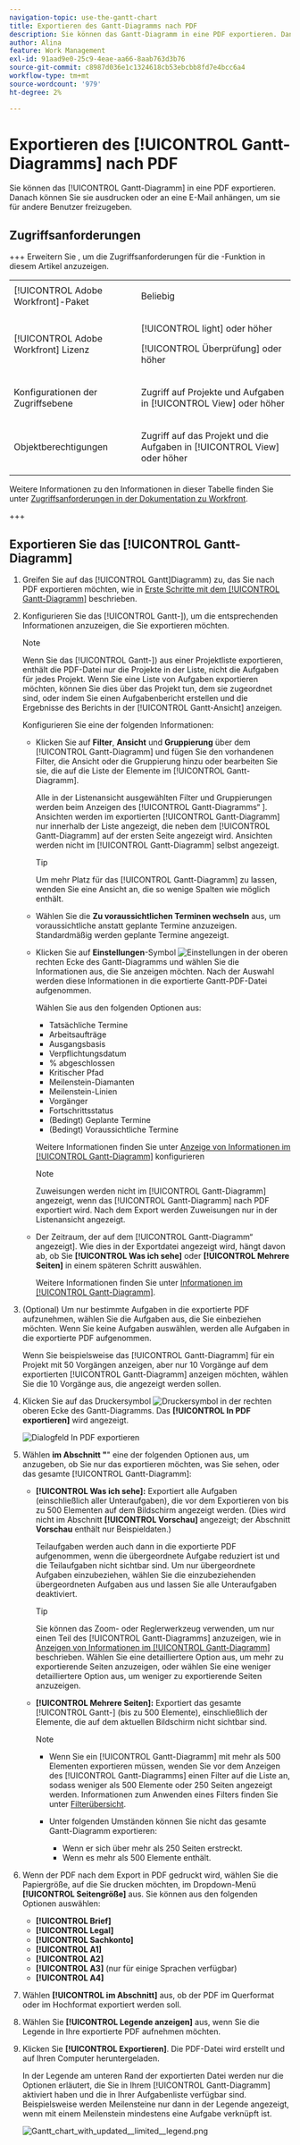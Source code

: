 ```yaml
---
navigation-topic: use-the-gantt-chart
title: Exportieren des Gantt-Diagramms nach PDF
description: Sie können das Gantt-Diagramm in eine PDF exportieren. Danach können Sie sie ausdrucken oder an eine E-Mail anhängen, um sie für andere Benutzer freizugeben.
author: Alina
feature: Work Management
exl-id: 91aad9e0-25c9-4eae-aa66-8aab763d3b76
source-git-commit: c8987d036e1c1324618cb53ebcbb8fd7e4bcc6a4
workflow-type: tm+mt
source-wordcount: '979'
ht-degree: 2%

---
```


# Exportieren des [!UICONTROL Gantt-Diagramms] nach PDF

<!--Audited: 08/2025-->

Sie können das [!UICONTROL Gantt-Diagramm] in eine PDF exportieren. Danach können Sie sie ausdrucken oder an eine E-Mail anhängen, um sie für andere Benutzer freizugeben.

## Zugriffsanforderungen

+++ Erweitern Sie , um die Zugriffsanforderungen für die -Funktion in diesem Artikel anzuzeigen. 

<table style="table-layout:auto"> 
 <col> 
 <col> 
 <tbody> 
  <tr> 
   <td role="rowheader">[!UICONTROL Adobe Workfront]-Paket</td> 
   <td> <p>Beliebig</p> </td> 
  </tr> 
  <tr> 
   <td role="rowheader">[!UICONTROL Adobe Workfront] Lizenz</td> 
   <td> <p>[!UICONTROL light] oder höher</p>
   <p>[!UICONTROL Überprüfung] oder höher</p> </td> 
  </tr> 
  <tr> 
   <td role="rowheader">Konfigurationen der Zugriffsebene</td> 
   <td> <p>Zugriff auf Projekte und Aufgaben in [!UICONTROL View] oder höher</p> </td> 
  </tr> 
  <tr> 
   <td role="rowheader">Objektberechtigungen</td> 
   <td> <p>Zugriff auf das Projekt und die Aufgaben in [!UICONTROL View] oder höher</p> </td> 
  </tr> 
 </tbody> 
</table>

Weitere Informationen zu den Informationen in dieser Tabelle finden Sie unter [Zugriffsanforderungen in der Dokumentation zu Workfront](/help/quicksilver/administration-and-setup/add-users/access-levels-and-object-permissions/access-level-requirements-in-documentation.md).

+++

<!--Old:

<table style="table-layout:auto"> 
 <col> 
 <col> 
 <tbody> 
  <tr> 
   <td role="rowheader">[!UICONTROL Adobe Workfront] plan</td> 
   <td> <p>Any </p> </td> 
  </tr> 
  <tr> 
   <td role="rowheader">[!UICONTROL Adobe Workfront] license</td> 
   <td> <p>New:[!UICONTROL Light] or higher</p>
   <p>Current:[!UICONTROL Review] or higher</p> </td> 
  </tr> 
  <tr> 
   <td role="rowheader">Access level configurations</td> 
   <td> <p>[!UICONTROL View] or higher access to Projects and Tasks</p> </td> 
  </tr> 
  <tr> 
   <td role="rowheader">Object permissions</td> 
   <td> <p>[!UICONTROL View] or higher access to the project</p> </td> 
  </tr> 
 </tbody> 
</table>

-->

## Exportieren Sie das [!UICONTROL Gantt-Diagramm]

1. Greifen Sie auf das [!UICONTROL Gantt]Diagramm) zu, das Sie nach PDF exportieren möchten, wie in [Erste Schritte mit dem [!UICONTROL Gantt-Diagramm]](../../../manage-work/gantt-chart/use-the-gantt-chart/get-started-with-gantt.md) beschrieben.
1. Konfigurieren Sie das [!UICONTROL Gantt-]), um die entsprechenden Informationen anzuzeigen, die Sie exportieren möchten.

   >[!NOTE]
   >
   >Wenn Sie das [!UICONTROL Gantt-]) aus einer Projektliste exportieren, enthält die PDF-Datei nur die Projekte in der Liste, nicht die Aufgaben für jedes Projekt. Wenn Sie eine Liste von Aufgaben exportieren möchten, können Sie dies über das Projekt tun, dem sie zugeordnet sind, oder indem Sie einen Aufgabenbericht erstellen und die Ergebnisse des Berichts in der [!UICONTROL Gantt-Ansicht] anzeigen.

   Konfigurieren Sie eine der folgenden Informationen:

   * Klicken Sie auf **Filter**, **Ansicht** und **Gruppierung** über dem [!UICONTROL Gantt-Diagramm] und fügen Sie den vorhandenen Filter, die Ansicht oder die Gruppierung hinzu oder bearbeiten Sie sie, die auf die Liste der Elemente im [!UICONTROL Gantt-Diagramm].

     Alle in der Listenansicht ausgewählten Filter und Gruppierungen werden beim Anzeigen des [!UICONTROL Gantt-Diagramms“ &#x200B;]. Ansichten werden im exportierten [!UICONTROL Gantt-Diagramm] nur innerhalb der Liste angezeigt, die neben dem [!UICONTROL Gantt-Diagramm] auf der ersten Seite angezeigt wird. Ansichten werden nicht im [!UICONTROL Gantt-Diagramm] selbst angezeigt.

     >[!TIP]
     >
     >Um mehr Platz für das [!UICONTROL Gantt-Diagramm] zu lassen, wenden Sie eine Ansicht an, die so wenige Spalten wie möglich enthält.

   * Wählen Sie die **Zu voraussichtlichen Terminen wechseln** aus, um voraussichtliche anstatt geplante Termine anzuzeigen. Standardmäßig werden geplante Termine angezeigt.

   * Klicken Sie auf **Einstellungen**-Symbol ![Einstellungen](assets/settings-icon.png) in der oberen rechten Ecke des Gantt-Diagramms und wählen Sie die Informationen aus, die Sie anzeigen möchten. Nach der Auswahl werden diese Informationen in die exportierte Gantt-PDF-Datei aufgenommen.

     Wählen Sie aus den folgenden Optionen aus:

      * Tatsächliche Termine
      * Arbeitsaufträge
      * Ausgangsbasis
      * Verpflichtungsdatum
      * % abgeschlossen
      * Kritischer Pfad
      * Meilenstein-Diamanten
      * Meilenstein-Linien
      * Vorgänger
      * Fortschrittsstatus
      * (Bedingt) Geplante Termine
      * (Bedingt) Voraussichtliche Termine

     Weitere Informationen finden Sie unter   [Anzeige von Informationen im [!UICONTROL Gantt-Diagramm]](../../../manage-work/gantt-chart/use-the-gantt-chart/configure-info-on-gantt-chart.md) konfigurieren

     >[!NOTE]
     >
     > Zuweisungen werden nicht im [!UICONTROL Gantt-Diagramm] angezeigt, wenn das [!UICONTROL Gantt-Diagramm] nach PDF exportiert wird. Nach dem Export werden Zuweisungen nur in der Listenansicht angezeigt.

   * Der Zeitraum, der auf dem [!UICONTROL Gantt-Diagramm“ angezeigt &#x200B;]. Wie dies in der Exportdatei angezeigt wird, hängt davon ab, ob Sie **[!UICONTROL Was ich sehe]** oder **[!UICONTROL Mehrere Seiten]** in einem späteren Schritt auswählen.

     Weitere Informationen finden Sie unter [Informationen im [!UICONTROL Gantt-Diagramm]](../../../manage-work/gantt-chart/use-the-gantt-chart/view-info-in-gantt.md).



1. (Optional) Um nur bestimmte Aufgaben in die exportierte PDF aufzunehmen, wählen Sie die Aufgaben aus, die Sie einbeziehen möchten. Wenn Sie keine Aufgaben auswählen, werden alle Aufgaben in die exportierte PDF aufgenommen.

   Wenn Sie beispielsweise das [!UICONTROL Gantt-Diagramm] für ein Projekt mit 50 Vorgängen anzeigen, aber nur 10 Vorgänge auf dem exportierten [!UICONTROL Gantt-Diagramm] anzeigen möchten, wählen Sie die 10 Vorgänge aus, die angezeigt werden sollen.

1. Klicken Sie auf das Druckersymbol ![Druckersymbol](assets/printer-icon.png) in der rechten oberen Ecke des Gantt-Diagramms.
Das **[!UICONTROL In PDF exportieren]** wird angezeigt.

   ![Dialogfeld In PDF exportieren](assets/exported-gantt-ui-350x225.png)

1. Wählen **im Abschnitt &quot;**&quot; eine der folgenden Optionen aus, um anzugeben, ob Sie nur das exportieren möchten, was Sie sehen, oder das gesamte [!UICONTROL Gantt-Diagramm]:

   * **[!UICONTROL Was ich sehe]:** Exportiert alle Aufgaben (einschließlich aller Unteraufgaben), die vor dem Exportieren von bis zu 500 Elementen auf dem Bildschirm angezeigt werden. (Dies wird nicht im Abschnitt **[!UICONTROL Vorschau]** angezeigt; der Abschnitt **Vorschau** enthält nur Beispieldaten.)

     Teilaufgaben werden auch dann in die exportierte PDF aufgenommen, wenn die übergeordnete Aufgabe reduziert ist und die Teilaufgaben nicht sichtbar sind. Um nur übergeordnete Aufgaben einzubeziehen, wählen Sie die einzubeziehenden übergeordneten Aufgaben aus und lassen Sie alle Unteraufgaben deaktiviert.

     >[!TIP]
     >
     >Sie können das Zoom- oder Reglerwerkzeug verwenden, um nur einen Teil des [!UICONTROL Gantt-Diagramms] anzuzeigen, wie in [Anzeigen von Informationen im [!UICONTROL Gantt-Diagramm]](../../../manage-work/gantt-chart/use-the-gantt-chart/view-info-in-gantt.md) beschrieben. Wählen Sie eine detailliertere Option aus, um mehr zu exportierende Seiten anzuzeigen, oder wählen Sie eine weniger detailliertere Option aus, um weniger zu exportierende Seiten anzuzeigen.


   * **[!UICONTROL Mehrere Seiten]:** Exportiert das gesamte [!UICONTROL Gantt-] (bis zu 500 Elemente), einschließlich der Elemente, die auf dem aktuellen Bildschirm nicht sichtbar sind.

     >[!NOTE]
     >
     >* Wenn Sie ein [!UICONTROL Gantt-Diagramm] mit mehr als 500 Elementen exportieren müssen, wenden Sie vor dem Anzeigen des [!UICONTROL Gantt-Diagramms] einen Filter auf die Liste an, sodass weniger als 500 Elemente oder 250 Seiten angezeigt werden. Informationen zum Anwenden eines Filters finden Sie unter [Filterübersicht](../../../reports-and-dashboards/reports/reporting-elements/filters-overview.md).
     >
     >
     >* Unter folgenden Umständen können Sie nicht das gesamte Gantt-Diagramm exportieren:
     >   
     >   * Wenn er sich über mehr als 250 Seiten erstreckt.
     >   * Wenn es mehr als 500 Elemente enthält.


1. Wenn der PDF nach dem Export in PDF gedruckt wird, wählen Sie die Papiergröße, auf die Sie drucken möchten, im Dropdown-Menü **[!UICONTROL Seitengröße]** aus.
Sie können aus den folgenden Optionen auswählen:

   * **[!UICONTROL Brief]**
   * **[!UICONTROL Legal]**
   * **[!UICONTROL Sachkonto]**
   * **[!UICONTROL A1]**
   * **[!UICONTROL A2]**
   * **[!UICONTROL A3]** (nur für einige Sprachen verfügbar)
   * **[!UICONTROL A4]**
1. Wählen **[!UICONTROL im Abschnitt]** aus, ob der PDF im Querformat oder im Hochformat exportiert werden soll.
1. Wählen Sie **[!UICONTROL Legende anzeigen]** aus, wenn Sie die Legende in Ihre exportierte PDF aufnehmen möchten.
1. Klicken Sie **[!UICONTROL Exportieren]**. Die PDF-Datei wird erstellt und auf Ihren Computer heruntergeladen.

   In der Legende am unteren Rand der exportierten Datei werden nur die Optionen erläutert, die Sie in Ihrem [!UICONTROL Gantt-Diagramm] aktiviert haben und die in Ihrer Aufgabenliste verfügbar sind. Beispielsweise werden Meilensteine nur dann in der Legende angezeigt, wenn mit einem Meilenstein mindestens eine Aufgabe verknüpft ist.

   ![Gantt_chart_with_updated__limited__legend.png](assets/gantt-chart-with-updated--limited--legend-350x271.png)
